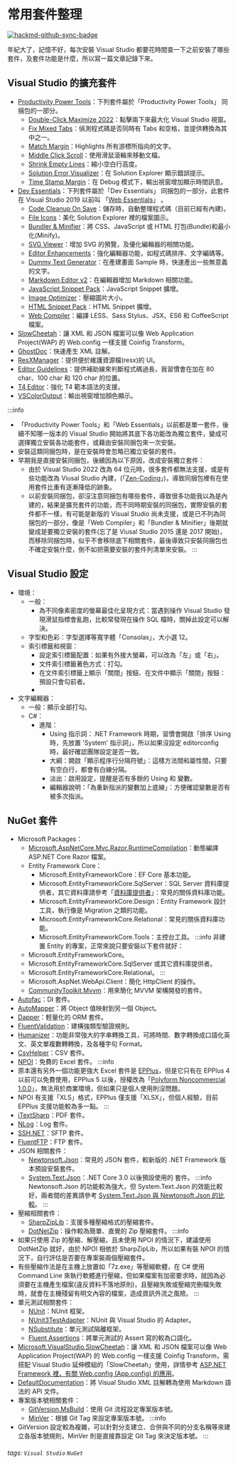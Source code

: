 # 常用套件整理

[![hackmd-github-sync-badge](https://hackmd.io/UfbeuDnhTMm9JY247-fo4Q/badge)](https://hackmd.io/UfbeuDnhTMm9JY247-fo4Q)

年紀大了，記憶不好，每次安裝 Visual Studio 都要花時間查一下之前安裝了哪些套件，及套件功能是什麼，所以寫一篇文章記錄下來。

## Visual Studio 的擴充套件
* [Productivity Power Tools](https://marketplace.visualstudio.com/items?itemName=VisualStudioPlatformTeam.ProductivityPowerPack2022)：下列套件屬於「Productivity Power Tools」 同捆包的一部分。
    * [Double-Click Maximize 2022](https://marketplace.visualstudio.com/items?itemName=VisualStudioPlatformTeam.Double-ClickMaximize2022)：點擊兩下來最大化 Visual Studio 視窗。
    * [Fix Mixed Tabs](https://marketplace.visualstudio.com/items?itemName=VisualStudioPlatformTeam.FixMixedTabs2022)：偵測程式碼是否同時有 Tabs 和空格，並提供轉換為其中之一。
    * [Match Margin](https://marketplace.visualstudio.com/items?itemName=VisualStudioPlatformTeam.MatchMargin2022)：Highlights 所有游標所指向的文字。
    * [Middle Click Scroll](https://marketplace.visualstudio.com/items?itemName=VisualStudioPlatformTeam.MiddleClickScroll2022)：使用滑鼠滾輪來移動文檔。
    * [Shrink Empty Lines](https://marketplace.visualstudio.com/items?itemName=VisualStudioPlatformTeam.SyntacticLineCompression2022&ssr=false#overview)：縮小空白行高度。
    * [Solution Error Visualizer](https://marketplace.visualstudio.com/items?itemName=VisualStudioPlatformTeam.SolutionErrorVisualizer2022)：在 Solution Explorer 顯示錯誤提示。
    * [Time Stamp Margin](https://marketplace.visualstudio.com/items?itemName=VisualStudioPlatformTeam.TimeStampMargin2022)：在 Debug 模式下，輸出視窗增加顯示時間訊息。
* [Dev Essentials](https://marketplace.visualstudio.com/items?itemName=VisualStudioPlatformTeam.ProductivityPowerPack2022)：下列套件屬於「Dev Essentials」 同捆包的一部分，此套件在 Visual Studio 2019 以前叫 「[Web Essentials](https://marketplace.visualstudio.com/items?itemName=MadsKristensen.WebEssentials2019)」 。
    * [Code Cleanup On Save](https://marketplace.visualstudio.com/items?itemName=MadsKristensen.CodeCleanupOnSave)：儲存時，自動整理程式碼（目前已經有內建)。
    * [File Icons](https://marketplace.visualstudio.com/items?itemName=MadsKristensen.FileIcons)：美化 Solution Explorer 裡的檔案圖示。
    * [Bundler & Minifier](https://github.com/failwyn/BundlerMinifier)：將 CSS、JavaScript 或 HTML 打包(Bundle)和最小化(Minify)。
    * [SVG Viewer](https://marketplace.visualstudio.com/items?itemName=MadsKristensen.SvgViewer)：增加 SVG 的預覽，及優化編輯器的相關功能。
    * [Editor Enhancements](https://marketplace.visualstudio.com/items?itemName=MadsKristensen.EditorEnhancements64)：強化編輯器功能，如程式碼排序、文字編碼等。
    * [Dummy Text Generator](https://marketplace.visualstudio.com/items?itemName=MadsKristensen.DummyTextGenerator)：在產建畫面 Sample 時，快速產出一些無意義的文字。
    * [Markdown Editor v2](https://marketplace.visualstudio.com/items?itemName=MadsKristensen.MarkdownEditor2)：在編輯器增加 Markdown 相關功能。
    * [JavaScript Snippet Pack](https://marketplace.visualstudio.com/items?itemName=MadsKristensen.JavaScriptSnippetPack)：JavaScript Snippet 擴增。
    * [Image Optimizer](https://marketplace.visualstudio.com/items?itemName=MadsKristensen.ImageOptimizer)：壓縮圖片大小。
    * [HTML Snippet Pack](https://marketplace.visualstudio.com/items?itemName=MadsKristensen.HTMLSnippetPack)：HTML Snippet 擴增。
    * [Web Compiler](https://github.com/failwyn/WebCompiler)：編譯 LESS、Sass Stylus、JSX、ES6 和 CoffeeScript 檔案。
* [SlowCheetah](https://github.com/Microsoft/slow-cheetah)：讓 XML 和 JSON 檔案可以像 Web Application Project(WAP) 的 Web.config 一樣支援 Coinfig Transform。
* [GhostDoc](https://submain.com/ghostdoc/)：快速產生 XML 註解。
* [ResXManager](https://github.com/dotnet/ResXResourceManager)：提供便於維護資源檔(resx)的 UI。
* [Editor Guidelines](https://github.com/pharring/EditorGuidelines)：提供補助線來判斷程式碼過長，我習慣會在加在 80 char、100 char 和 120 char 的位置。
* [T4 Editor](https://marketplace.visualstudio.com/items?itemName=TimMaes.t4editor)：強化 T4 範本語法的支援。
* [VSColorOutput](https://marketplace.visualstudio.com/items?itemName=MikeWard-AnnArbor.VSColorOutput64)：輸出視窗增加顏色顯示。

:::info
* 「Productivity Power Tools」和「Web Essentials」以前都是單一套件，後續不知哪一版本的 Visual Studio 開始將其底下各功能改為獨立套件，變成可選擇獨立安裝各功能套件，或藉由安裝同捆包來一次安裝。
* 安裝這類同捆包時，是在安裝時會忽略已獨立安裝的套件。
* 早期我是直接安裝同捆包，後續因為以下原因，改成安裝獨立套件：
    *  由於 Visual Studio 2022 改為 64 位元時，很多套件都無法支援，或是有些功能改為 Viusal Studio 內建，(「[Zen-Coding](https://github.com/madskristensen/ZenCodingVS)」)，導致同捆包裡有在使用套件比重有逐漸降低的跡象。
    *  以前安裝同捆包，卻沒注意同捆包有哪些套件，導致很多功能我以為是內建的，結果是擴充套件的功能，而不同時期安裝的同捆包，實際安裝的套件都不一樣，有可能是新版的 Visual Studio 尚未支援，或是已不列為同捆包的一部分，像是「Web Compiler」和「Bundler & Minifier」後期就變成是要獨立安裝的套件(忘了是 Viusal Studio 2015 還是 2017 開始)，而移除同捆包時，似乎不會移除底下相關套件，最後導致只安裝同捆包也不確定安裝什麼，倒不如把需要安裝的套件列清單來安裝。
:::

## Visual Studio 設定
* 環境：
    * 一般：
        * 為不同像素密度的螢幕最佳化呈現方式：當遇到操作 Visual Studio 發現滑鼠指標會亂跑，比較常發現在操作 SQL 檔時，關掉此設定可以解決。
    * 字型和色彩：字型選擇等寬字體「Consolas」，大小選 12。
    * 索引標籤和視窗：
        * 設定索引標籤配置：如果有外接大螢幕，可以改為「左」或「右」。
        * 文件索引標籤著色方式：打勾。
        * 在文件索引標籤上顯示「關閉」按鈕、在文件中顯示「關閉」按鈕：預設只會勾前者。
        * 
* 文字編輯器：
    * 一般：顯示全部打勾。
    * C#：
        * 進階：
            * Using 指示詞：.NET Framework 時期，習慣會開啟「排序 Using 時，先放置 'System' 指示詞」，所以如果沒設定 editorconfig 時，最好確認團隊設定是否一致。
            * 大綱：開啟「顯示程序行分隔符號」：這樣方法間和屬性間，只要有空白行，都會有白線分隔。
            * 淡出：啟用設定，提醒是否有多餘的 Using 和 變數。
            * 編輯器說明：「為重新指派的變數加上底線」：方便確認變數是否有被多次指派。

## NuGet 套件
* Microsoft Packages：
    * [Microsoft.AspNetCore.Mvc.Razor.RuntimeCompilation](https://learn.microsoft.com/zh-tw/aspnet/core/mvc/views/view-compilation?view=aspnetcore-7.0&tabs=visual-studio)：動態編譯 ASP.NET Core Razor 檔案。
    * Entity Framework Core：
        * Microsoft.EntityFrameworkCore：EF Core 基本功能。
        * Microsoft.EntityFrameworkCore.SqlServer：SQL Server 資料庫提供者，其它資料庫請參考「[資料庫提供者](https://learn.microsoft.com/zh-tw/ef/core/what-is-new/nuget-packages#database-providers)」：常見的關係資料庫功能。
        * Microsoft.EntityFrameworkCore.Design：Entity Framework 設計工具，執行像是 Migration 之類的功能。
        * Microsoft.EntityFrameworkCore.Relational：常見的關係資料庫功能。
        * Microsoft.EntityFrameworkCore.Tools：主控台工具。
    :::info
    非建置 Entity 的專案，正常來說只要安裝以下套件就好：
    * Microsoft.EntityFrameworkCore。
    * Microsoft.EntityFrameworkCore.SqlServer 或其它資料庫提供者。
    * Microsoft.EntityFrameworkCore.Relational。
    :::
    * Microsoft.AspNet.WebApi.Client：簡化 HttpClient 的操作。
    * [CommunityToolkit.Mvvm](https://github.com/CommunityToolkit/dotnet)：用來簡化 MVVM 架構開發的套件。
* [Autofac](https://autofac.org/)：DI 套件。
* [AutoMapper](https://automapper.org/)：將 Object 值映射到另一個 Object。
* [Dapper](https://github.com/DapperLib/Dapper)：輕量化的 ORM 套件。
* [FluentValidation](https://docs.fluentvalidation.net/en/latest/)：建構強類型驗證規則。
* [Humanizer](https://github.com/Humanizr/Humanizer)：功能非常強大的字串轉換工具，可將時間、數字轉換成口語化英文、英文單複數轉轉換，及各種字句 Format。
* [CsvHelper](https://joshclose.github.io/CsvHelper/)：CSV 套件。
* [NPOI](https://github.com/nissl-lab/npoi)：免費的 Excel 套件。
:::info
* 原本還有另外一個功能更強大 Excel 套件是 [EPPlus](https://www.epplussoftware.com/)，但是它只有在 EPPlus 4 以前可以免費使用，EPPlus 5 以後，授權改為「[Polyform Noncommercial 1.0.0](https://polyformproject.org/licenses/noncommercial/1.0.0/)」，無法用於商業環境，但如果只是個人使用則沒問題。
* NPOI 有支援「XLS」格式，EPPlus 僅支援「XLSX」，但個人經驗，目前 EPPlus 支援功能較為多一點。
:::
* [iTextSharp](https://github.com/itext/itextsharp)：PDF 套件。
* [NLog](https://nlog-project.org/)：Log 套件。
* [SSH.NET](https://github.com/sshnet/SSH.NET)：SFTP 套件。
* [FluentFTP](https://github.com/robinrodricks/FluentFTP)：FTP 套件。
* JSON 相關套件：
    * [Newtonsoft.Json](https://www.newtonsoft.com/json)：常見的 JSON 套件，較新版的 .NET Framework 版本預設安裝套件。
    * [System.Text.Json](https://www.nuget.org/packages/System.Text.Json)：.NET Core 3.0 以後預設使用的 套件。
:::info
Newtonsoft.Json 的功能較為強大，但 System.Text.Json 的效能比較好，兩者間的差異請參考 [System.Text.Json 與 Newtonsoft.Json 的比較](https://learn.microsoft.com/zh-tw/dotnet/standard/serialization/system-text-json/migrate-from-newtonsoft?pivots=dotnet-7-0)。
:::
 * 壓縮相關套件：
     * [SharpZipLib](https://github.com/icsharpcode/SharpZipLib)：支援多種壓縮格式的壓縮套件。
     * [DotNetZip](https://www.nuget.org/packages/DotNetZip/)：操作較為簡單、直覺的 Zip 壓縮套件。
:::info
* 如果只使用 Zip 的壓縮、解壓縮，且未使用 NPOI 的情況下，建議使用 DotNetZip 就好，由於 NPOI 相依於 SharpZipLib，所以如果有裝 NPOI 的情況下，自行評估是否要在專案裝兩個壓縮套件。
* 有些壓縮作法是在主機上放置如「7z.exe」等壓縮軟體，在 C# 使用 Command Line 來執行軟體進行壓縮，但如果檔案有加密要求時，就因為必須要在主機產生檔案(違反資料不落地原則)，且壓縮失敗或壓縮完刪檔失敗時，就會在主機殘留有明文內容的檔案，造成資訊外流之風險。
:::
* 單元測試相關套件：
    * [NUnit](https://nunit.org/)：NUnit 框架。
    * [NUnit3TestAdapter](https://www.nuget.org/packages/nunit3testadapter/)：NUnit 與 Visual Studio 的 Adapter。
    * [NSubstitute](https://nsubstitute.github.io/)：單元測試隔離框架。
    * [Fluent Assertions](https://fluentassertions.com/)：將單元測試的 Assert 寫的較為口語化。
* [Microsoft.VisualStudio.SlowCheetah](https://www.nuget.org/packages/Microsoft.VisualStudio.SlowCheetah)：讓 XML 和 JSON 檔案可以像 Web Application Project(WAP) 的 Web.config 一樣支援 Coinfig Transform，需搭配 Visual Studio 延伸模組的「SlowCheetah」使用，詳情參考 [ASP.NET Framework 裡，有關 Web.config (App.config) 的應用](/K0ALoDQWSSKmWy5jMWEjPA#非-Web-專案發佈)。
* [DefaultDocumentation](https://github.com/Doraku/DefaultDocumentation)：將 Visual Studio XML 註解轉為使用 Markdown 語法的 API 文件。
* 專案版本號相關套件：
    * [GitVersion.MsBuild](https://gitversion.net/docs/usage/msbuild)：使用 Git 流程設定專案版本號。
    * [MinVer](https://github.com/adamralph/minver)：根據 Git Tag 來設定專案版本號。
:::info
* GitVersion 設定較為複雜，可以針對分支建立、合併與不同的分支名稱等來建立各版本號規則，MinVer 則是直接靠設定 Git Tag 來決定版本號。
:::

###### tags: `Visual Studio` `NuGet`
